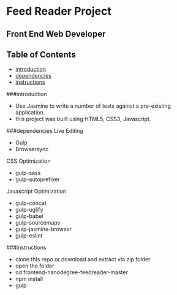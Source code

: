 # Feed Reader Project
## Front End Web Developer

## Table of Contents
* [introduction](###introduction)
* [dependencies](###dependencies)
* [instructions](###instructions)

###introduction
* Use Jasmine to write a number of tests against a pre-existing application.
* this project was built using HTML5, CSS3, Javascript. 

###dependencies
Live Editing
* Gulp
* Browsersync

CSS Optimization
* gulp-sass
* gulp-autoprefixer

Javascript Optimization
* gulp-concat
* gulp-uglify
* gulp-babel
* gulp-sourcemaps
* gulp-jasmine-browser
* gulp-eslint


###instructions
* clone this repo or download and extract via zip folder
* open the folder
* cd frontend-nanodegree-feedreader-master
* npm install
* gulp

